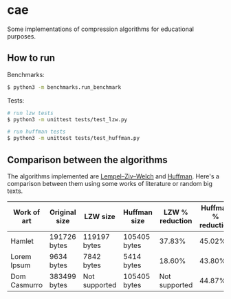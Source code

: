 # cae

Some implementations of compression algorithms for educational purposes.

## How to run

Benchmarks:

```bash
$ python3 -m benchmarks.run_benchmark
```

Tests:

```bash
# run lzw tests
$ python3 -m unittest tests/test_lzw.py

# run huffman tests
$ python3 -m unittest tests/test_huffman.py
```

## Comparison between the algorithms

The algorithms implemented are [Lempel–Ziv–Welch](https://en.wikipedia.org/wiki/Lempel%E2%80%93Ziv%E2%80%93Welch) and [Huffman](https://en.wikipedia.org/wiki/Huffman_coding). Here's a comparison between them using some works of literature or random big texts.

| Work of art   | Original size | LZW size      | Huffman size | LZW % reduction | Huffman % reduction |
| ------------- | ------------- | ------------- | ------------ | --------------- | ------------------- |
| Hamlet        | 191726 bytes  | 119197 bytes  | 105405 bytes | 37.83%          | 45.02%              |
| Lorem Ipsum   | 9634 bytes    | 7842 bytes    | 5414 bytes   | 18.60%          | 43.80%              |
| Dom Casmurro  | 383499 bytes  | Not supported | 105405 bytes | Not supported   | 44.87%              |
